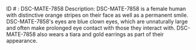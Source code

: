 ID # : DSC-MATE-7858
Description: DSC-MATE-7858 is a female human with distinctive orange stripes on their face as well as a permanent smile. DSC-MATE-7858's eyes are blue clown eyes, which are unnaturally large and often make prolonged eye contact with those they interact with. DSC-MATE-7858 also wears a tiara and gold earrings as part of their appearance.